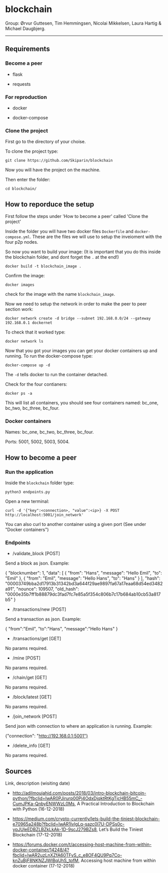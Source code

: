 # blockchain

Group: Ørvur Guttesen, Tim Hemmingsen, Nicolai Mikkelsen, Laura Hartig & Michael Daugbjerg.

---

## Requirements

### Become a peer

- flask

- requests

### For reproduction
- docker

- docker-compose

### Clone the project

First go to the directory of your choise.

To clone the project type:
```
git clone https://github.com/Skiparin/blockchain
```

Now you will have the project on the machine.

Then enter the folder:
```
cd blockchain/
```

## How to reporduce the setup

First follow the steps under 'How to become a peer' called 'Clone the project' 

Inside the folder you will have two docker files `Dockerfile` and `docker-compose.yml`. These are the files we will use to setup the inveioment with the four p2p nodes.

So now you want to build your image: (It is important that you do this inside the blockchain folder, and dont forget the `.` at the end!)
```
docker build -t blockchain_image .
``` 

Confirm the image: 
```
docker images
```
check for the image with the name `blockchain_image`.

Now we need to setup the network in order to make the peer to peer section work:

```
docker network create -d bridge --subnet 192.168.0.0/24 --gateway 192.168.0.1 dockernet
```

To check that it worked type:

```
docker network ls
```

Now that you got your images you can get your docker containers up and running.
To run the docker-compose type:
```
docker-compose up -d
```

The `-d` tells docker to run the container detached.

Check for the four contianers:
```
docker ps -a
```

This will list all containers, you should see four containers named: bc_one, bc_two, bc_three, bc_four.

### Docker containers

Names: bc_one, bc_two, bc_three, bc_four.

Ports: 5001, 5002, 5003, 5004.

## How to become a peer

### Run the application

Inside the `blockchain` folder type:
```
python3 endpoints.py
```

Open a new terminal:

```
curl -d '{"key":<connection>, "value":<ip>} -X POST http://localhost:5001/join_network'
```

You can also curl to another container using a given port (See under "Docker containers")


### Endpoints

- /validate_block [POST]

Send a block as json. Example:

{
        "blocknumber": 1,
        "data": [
            {
                "from": "Hans",
                "message": "Hello Emil",
                "to": "Emil"
            },
            {
                "from": "Emil",
                "message": "Hello Hans",
                "to": "Hans"
            }
        ],
        "hash": "00003749bba2d17913b31342bd3a644f29ae9897fa67a17eaa68d54ed3482a91",
        "nounce": 109507,
        "old_hash": "0000e35b7ff1b88879dc3fad7fc7e85a5f354c806b7c17b684ab10cb53a817b5"
}

- /transactions/new [POST] 

Send a transaction as json. Example:

{
  "from":"Emil",
  "to":"Hans",
  "message":"Hello Hans"
}

- /transactions/get [GET]

No params required.

- /mine [POST]

No params required.

- /chain/get [GET]

No params required.

- /block/latest [GET]

No params required.

- /join_network [POST]

Send json with connection to where an application is running. Example:

{"connection": "http://192.168.0.1:5001"}

- /delete_info [GET]

No params required.

## Sources

Link, description (wisiting date)

- http://adilmoujahid.com/posts/2018/03/intro-blockchain-bitcoin-python/?fbclid=IwAR0PJirurp00Pj4OdxDjqktRtKgTjcHB55mC_-CumJPKa-QnbyENWWzL0Ms, A Practical Introduction to Blockchain with Python (16-12-2018)


- https://medium.com/crypto-currently/lets-build-the-tiniest-blockchain-e70965a248b?fbclid=IwAR1lvlgLq-sazc0l7U-DPSs0c-ypJUleEDBZLBZkLkAk-1D-9scJ279BZs8, Let’s Build the Tiniest Blockchain (17-12-2018)

- https://forums.docker.com/t/accessing-host-machine-from-within-docker-container/14248/4?fbclid=IwAR2uzLnXZfA60TFvS_c_e8OF4QU9Pq7Co-knZuBjF8NKNZJWIBqUhS_tpfM, Accessing host machine from within docker container (17-12-2018)

